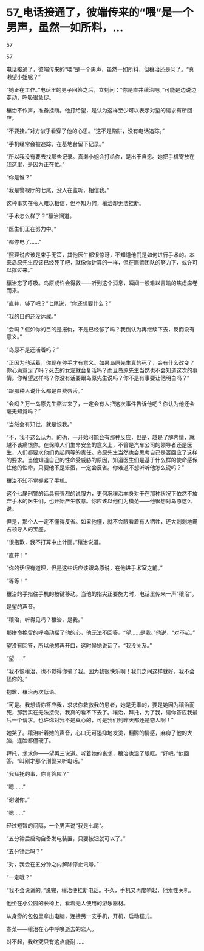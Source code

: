 # 57_电话接通了，彼端传来的“喂”是一个男声，虽然一如所料，...

57

57

电话接通了，彼端传来的“喂”是一个男声，虽然一如所料，但穰治还是问了。“真濑望小姐呢？”

“她正在工作。”电话里的男子回答之后，立刻问：“你是直井穰治吧。”可能是边说边走动，呼吸很急促。

穰治不作声，准备挂断。他打给望，是认为这样至少可以表示对望的请求有所回应。

“不要挂。”对方似乎看穿了他的心思。“这不是陷阱，没有电话追踪。”

“手机经常会被追踪，在基地台留下记录。”

“所以我没有要去找那些记录。真濑小姐会打给你，是出于自愿。她把手机寄放在我这里，是因为正在忙。”

“你是谁？”

“我是警视厅的七尾，没人在监听，相信我。”

这种事实在令人难以相信，但不知为何，穰治却无法挂断。

“手术怎么样了？”穰治问道。

“医生们正在努力中。”

“都停电了……”

“照理说应该是束手无策，其他医生都很惊讶，不知道他们是如何进行手术的。本来岛原先生应该已经死了吧，就像你计算的一样，但在医师团队的努力下，或许可以撑过来。”

穰治忘了呼吸。岛原或许会得救——听到这个消息，瞬间一股难以言喻的焦虑席卷而来。

“直井，够了吧？”七尾说，“你还想要什么？”

“我的目的还没达成。”

“会吗？假如你的目的是报仇，不是已经够了吗？我倒认为再继续下去，反而没有意义。”

“岛原不是还活着吗？”

“正因为他活着，你现在停手才有意义。如果岛原先生真的死了，会有什么改变？你心满意足了吗？死去的女友就会复活吗？而且岛原先生当然也不会知道这次的事情。你希望这样吗？你没有话要跟岛原先生说吗？你不是有事要让他明白吗？”

“跟那种人说什么都是白费唇舌。”

“会吗？万一岛原先生熬过来了，一定会有人把这次事件告诉他吧？你认为他还会毫无知觉吗？”

“当然会有知觉，就是恨我。”

“不，我不这么认为。的确，一开始可能会有那种反应，但是，越是了解内情，就越不该痛恨你。在保障人们生命安全的意义上，不管是汽车公司的领导者还是医生，人们都要求他们负起同等的责任。岛原先生当然也会思考自己是否回应了这样的要求。当他知道自己的性命受威胁的原因，知道医生们是基于什么样的使命感保住他的性命，只要他不是笨蛋，一定会反省。你难道不想听听他怎么说吗？”

穰治不知不觉握紧了手机。

这个七尾刑警的话具有强烈的说服力，更何况穰治本身对于在那种状况下依然不放弃手术的医生们，也开始产生敬意。你应该以他们为模范——他很想对岛原这么说。

但是，那个人一定不懂得反省。如果他懂，就不会眼看着有人牺牲，还大剌剌地霸占领导人的宝座。

“很抱歉，我不打算中止计画。”穰治说道。

“直井！”

“你的话很有道理，但是这些话应该跟岛原说，在他进手术室之前。”

“等等！”

穰治的手指往手机的按键移动。当他的指尖正要施力时，电话里传来一声“穰治”。

是望的声音。

“穰治，听得见吗？穰治，是我。”

那拼命挽留的呼唤动摇了他的心，他无法不回答。“望……是我。”他说，“对不起。”

望没有回答，所以他想再开口，这时候她说话了。“我没关系。”

“望……”

“我不恨穰治，也不觉得你骗了我。因为我很快乐啊！我们之间这样就好，我不会怪你的。”

抱歉，穰治再次低语。

“可是。我想请你答应我，求求你救救我的患者，她是无辜的，要是她因为穰治而死，那我实在无法接受，我真的看不下去了。穰治，拜托，为了我，请你答应我最后一个请求。也许你对我不是真心的，可是我们到昨天都还是恋人啊！”

她哭了。穰治听着她的声音，心口无可遏抑地发烫，翻腾的情感，麻痹了他的大脑，连脸都僵硬了。

拜托，求求你——望再三说道。听着她的哀求，穰治也湿了眼眶。“好吧。”他回答。“叫刚才那个刑警来听电话。”

“我拜托的事，你肯答应？”

“嗯……”

“谢谢你。”

“嗯……”

经过短暂的间隔，一个男声说“我是七尾”。

“五分钟后启动自备发电装置，只要按钮就可以了。”

“五分钟后吗？”

“对，我会在五分钟之内解除停止讯号。”

“一定哦？”

“我不会说谎的。”说完，穰治便挂断电话。不久，手机又再度响起，他索性关机。

他坐在小公园的长椅上，看着无人使用的游乐器材。

从身旁的包包里拿出电脑，连接另一支手机，开机，启动程式。

春菜——穰治在心中呼唤逝去的恋人。

对不起，我终究只有这点能耐……